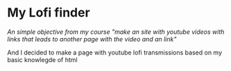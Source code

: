 <h1> My Lofi finder </h1>
<p> <em> An simple objective from my course "make an site with youtube videos with links that leads to another page with the video and an link" </p> </em>

<p> And I decided to make a page with youtube lofi transmissions based on my basic knowlegde of html </p>

